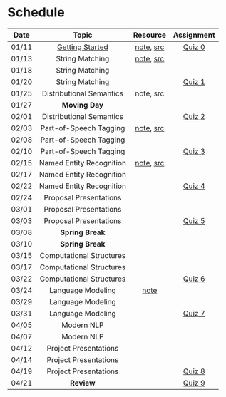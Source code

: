 # Schedule

| Date  |                                                                                 Topic                                                                                 |                                     Resource                                      |       Assignment        |
|:-----:|:---------------------------------------------------------------------------------------------------------------------------------------------------------------------:|:---------------------------------------------------------------------------------:|:-----------------------:|
| 01/11 | [Getting Started](https://emory.zoom.us/rec/play/7T-5UBERbxVH1GpqksLnlXRFQgWMuthWR7lpTiRZib8G4c_YvHryP8LL-9vKGzgFU7G3BwuFJcQwK5Ow.uRO-0ieXdModVuCU?continueMode=true) |              [note](getting_started.md), [src](../src/quiz/quiz0.py)              | [Quiz 0](quiz/quiz0.md) |
| 01/13 |                                                                            String Matching                                                                            |           [note](string_matching.ipynb), [src](../src/tokenization.py)            |                         |
| 01/18 |                                                                            String Matching                                                                            |                                                                                   |                         |
| 01/20 |                                                                            String Matching                                                                            |                                                                                   | [Quiz 1](quiz/quiz1.md) |
| 01/25 |                                                                       Distributional Semantics                                                                        |                                     note, src                                     |                         |
| 01/27 |                                                                            **Moving Day**                                                                             |                                                                                   |                         |
| 02/01 |                                                                       Distributional Semantics                                                                        |                                                                                   |       [Quiz 2]()        |
| 02/03 |                                                                        Part-of-Speech Tagging                                                                         |      [note](part_of_speech_tags.ipynb), [src](../src/part_of_speech_tags.py)      |                         |
| 02/08 |                                                                        Part-of-Speech Tagging                                                                         |                                                                                   |                         |
| 02/10 |                                                                        Part-of-Speech Tagging                                                                         |                                                                                   | [Quiz 3](quiz/quiz3.md) |
| 02/15 |                                                                       Named Entity Recognition                                                                        | [note](named_entity_recognition.ipynb), [src](../src/named_entity_recognition.py) |                         |
| 02/17 |                                                                       Named Entity Recognition                                                                        |                                                                                   |                         |
| 02/22 |                                                                       Named Entity Recognition                                                                        |                                                                                   | [Quiz 4](quiz/quiz5.md) |
| 02/24 |                                                                        Proposal Presentations                                                                         |                                                                                   |                         |
| 03/01 |                                                                        Proposal Presentations                                                                         |                                                                                   |                         |
| 03/03 |                                                                        Proposal Presentations                                                                         |                                                                                   | [Quiz 5](quiz/quiz5.md) |
| 03/08 |                                                                           **Spring Break**                                                                            |                                                                                   |                         |
| 03/10 |                                                                           **Spring Break**                                                                            |                                                                                   |                         |
| 03/15 |                                                                       Computational Structures                                                                        |                                                                                   |                         |
| 03/17 |                                                                       Computational Structures                                                                        |                                                                                   |                         |
| 03/22 |                                                                       Computational Structures                                                                        |                                                                                   | [Quiz 6](quiz/quiz6.md) |
| 03/24 |                                                                           Language Modeling                                                                           |                           [note](language_modeling.pdf)                           |                         |
| 03/29 |                                                                           Language Modeling                                                                           |                                                                                   |                         |
| 03/31 |                                                                           Language Modeling                                                                           |                                                                                   | [Quiz 7](quiz/quiz7.md) |
| 04/05 |                                                                              Modern NLP                                                                               |                                                                                   |                         |
| 04/07 |                                                                              Modern NLP                                                                               |                                                                                   |                         |
| 04/12 |                                                                         Project Presentations                                                                         |                                                                                   |                         |
| 04/14 |                                                                         Project Presentations                                                                         |                                                                                   |                         |
| 04/19 |                                                                         Project Presentations                                                                         |                                                                                   | [Quiz 8](quiz/quiz7.md) |
| 04/21 |                                                                              **Review**                                                                               |                                                                                   | [Quiz 9](quiz/quiz7.md) |

<!--
0: 2
1: 7
2: 7
3: 7
4: 7
5: 3
6: 5
7: 5
8: 3
9: 4
-->
